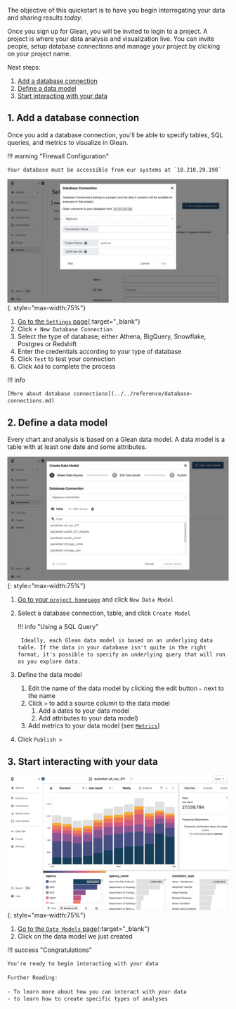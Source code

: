The objective of this quickstart is to have you begin interrogating your data and sharing results *today*.

Once you sign up for Glean, you will be invited to login to a project. A project is where your data analysis and visualization live. You can invite people, setup database connections and manage your project by clicking on your project name.

Next steps:

1. [Add a database connection](#1-add-a-database-connection) 
2. [Define a data model](#2-data-model) 
3. [Start interacting with your data](#3-start-interacting-with-your-data)

## 1. Add a database connection

Once you add a database connection, you'll be able to specify tables, SQL queries, and metrics to visualize in Glean.

!!! warning "Firewall Configuration"

    Your database must be accessible from our systems at `18.210.29.198`

![modal to add database connection](../quickstart/db-conn-modal.png){: style="max-width:75%"}

1. [Go to the `Settings` page](https://glean.io/app/p/settings){:target="_blank"}
2. Click `+ New Database Connection`
3. Select the type of database; either Athena, BigQuery, Snowflake, Postgres or Redshift
4. Enter the credentials according to your type of database
5. Click `Test` to test your connection
6. Click `Add` to complete the process

!!! info

    [More about database connections](../../reference/database-connections.md)

## 2. Define a data model

Every chart and analysis is based on a Glean data model. A data model is a table with at least one date and some attributes.

![modal to add data model](../quickstart/create-data-model.png){: style="max-width:75%"}

1. [Go to your `project homepage`](https://glean.io/app/) and click `New Data Model`
2. Select a database connection, table, and click `Create Model`

    !!! info "Using a SQL Query"

        Ideally, each Glean data model is based on an underlying data table. If the data in your database isn't quite in the right format, it's possible to specify an underlying query that will run as you explore data.
        
3. Define the data model
    1. Edit the name of the data model by clicking the edit button `✏️` next to the name
    2. Click `>` to add a source column to the data model
       1. Add a dates to your data model
       2. Add attributes to your data model) 
    3. Add metrics to your data model (see [`Metrics`](../../reference/data-modeling/Metrics))

4. Click `Publish >`


## 3. Start interacting with your data

![data explorer view](../quickstart/explore.png){: style="max-width:75%"}

1. [Go to the `Data Models` page](https://glean.io/app/p/data-models){:target="_blank"}
2. Click on the data model we just created

!!! success "Congratulations"

    You're ready to begin interacting with your data

    Further Reading:

    - To learn more about how you can interact with your data
    - to learn how to create specific types of analyses